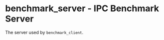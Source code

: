 benchmark_server - IPC Benchmark Server
=======================================

The server used by `benchmark_client`.
